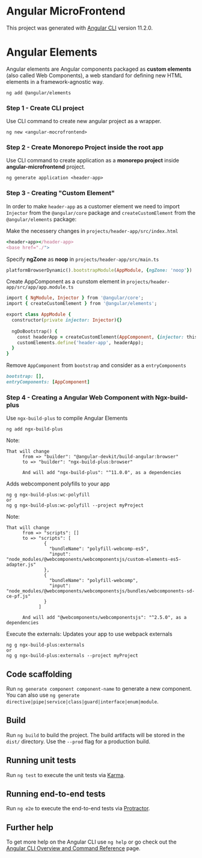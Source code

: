 # Angular MicroFrontend

This project was generated with [Angular CLI](https://github.com/angular/angular-cli) version 11.2.0.

# Angular Elements
Angular elements are Angular components packaged as **custom elements** (also called Web Components), a web standard for defining new HTML elements in a framework-agnostic way.
```
ng add @angular/elements
```

### Step 1 - Create CLI project
Use CLI command to create new angular project as a wrapper.
```
ng new <angular-mocrofrontend>
```

### Step 2 - Create Monorepo Project inside the root app
Use CLI command to create application as a **monorepo project** inside **angular-microfrontend** project.
```
ng generate application <header-app>
```

### Step 3 - Creating "Custom Element"

In order to make `header-app` as a customer element we need to import `Injector` from the `@angular/core` package and `createCustomElement` from the `@angular/elements` package:

Make the necessery changes in `projects/header-app/src/index.html`
```ruby
<header-app></header-app>
<base href="./">
```
Specify **ngZone** as **noop** in `projects/header-app/src/main.ts`
```ruby
platformBrowserDynamic().bootstrapModule(AppModule, {ngZone: 'noop'})
```
Create AppComponent as a cunstom element in `projects/header-app/src/app/app.module.ts`
```ruby
import { NgModule, Injector } from '@angular/core';
import { createCustomElement } from '@angular/elements';

export class AppModule {
  constructor(private injector: Injector){}
  
  ngDoBootstrap() {
    const headerApp = createCustomElement(AppComponent, {injector: this.injector})
    customElements.define('header-app', headerApp);
  }
}
```
Remove `AppComponent` from `bootstrap` and consider as a `entryComponents` 
```ruby
bootstrap: [],
entryComponents: [AppComponent]
```

### Step 4 - Creating a Angular Web Component with Ngx-build-plus
Use `ngx-build-plus` to compile Angular Elements

```
ng add ngx-build-plus
```
Note: 
```
That will change 
      from => "builder": "@angular-devkit/build-angular:browser"
      to => "builder": "ngx-build-plus:browser"

      And will add "ngx-build-plus": "^11.0.0", as a dependencies
```

Adds webcomponent polyfills to your app
```
ng g ngx-build-plus:wc-polyfill
or 
ng g ngx-build-plus:wc-polyfill --project myProject
```

Note: 
```
That will change 
      from => "scripts": []
      to => "scripts": [
              {
                "bundleName": "polyfill-webcomp-es5",
                "input": "node_modules/@webcomponents/webcomponentsjs/custom-elements-es5-adapter.js"
              },
              {
                "bundleName": "polyfill-webcomp",
                "input": "node_modules/@webcomponents/webcomponentsjs/bundles/webcomponents-sd-ce-pf.js"
              }
            ]

      And will add "@webcomponents/webcomponentsjs": "^2.5.0", as a dependencies
```

Execute the externals: Updates your app to use webpack externals
```
ng g ngx-build-plus:externals
or 
ng g ngx-build-plus:externals --project myProject
```



## Code scaffolding

Run `ng generate component component-name` to generate a new component. You can also use `ng generate directive|pipe|service|class|guard|interface|enum|module`.

## Build

Run `ng build` to build the project. The build artifacts will be stored in the `dist/` directory. Use the `--prod` flag for a production build.

## Running unit tests

Run `ng test` to execute the unit tests via [Karma](https://karma-runner.github.io).

## Running end-to-end tests

Run `ng e2e` to execute the end-to-end tests via [Protractor](http://www.protractortest.org/).

## Further help

To get more help on the Angular CLI use `ng help` or go check out the [Angular CLI Overview and Command Reference](https://angular.io/cli) page.
